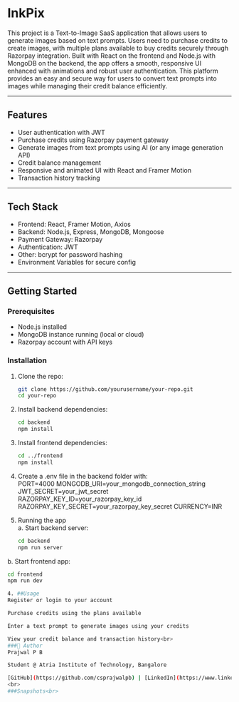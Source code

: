 # InkPix 

This project is a Text-to-Image SaaS application that allows users to generate images based on text prompts. 
Users need to purchase credits to create images, with multiple plans available to buy credits securely through Razorpay integration. 
Built with React on the frontend and Node.js with MongoDB on the backend, the app offers a smooth, responsive UI enhanced with animations and robust user authentication. 
This platform provides an easy and secure way for users to convert text prompts into images while managing their credit balance efficiently.

---

## Features

- User authentication with JWT
- Purchase credits using Razorpay payment gateway
- Generate images from text prompts using AI (or any image generation API)
- Credit balance management
- Responsive and animated UI with React and Framer Motion
- Transaction history tracking

---

## Tech Stack

- Frontend: React, Framer Motion, Axios
- Backend: Node.js, Express, MongoDB, Mongoose
- Payment Gateway: Razorpay
- Authentication: JWT
- Other: bcrypt for password hashing
- Environment Variables for secure config

---

## Getting Started

### Prerequisites

- Node.js installed
- MongoDB instance running (local or cloud)
- Razorpay account with API keys

### Installation

1. Clone the repo:

   ```bash
   git clone https://github.com/yourusername/your-repo.git
   cd your-repo

2. Install backend dependencies:
   ```bash
   cd backend
   npm install

3. Install frontend dependencies:<br>
   ```bash
   cd ../frontend
   npm install
3. Create a .env file in the backend folder with:<br>
PORT=4000
MONGODB_URI=your_mongodb_connection_string
JWT_SECRET=your_jwt_secret
RAZORPAY_KEY_ID=your_razorpay_key_id
RAZORPAY_KEY_SECRET=your_razorpay_key_secret
CURRENCY=INR<br>
4. Running the app<br>
a. Start backend server:<br>
   ```bash
   cd backend
   npm run server
b. Start frontend app:<br>
   ```bash
   cd frontend
   npm run dev

4. ##Usage
Register or login to your account

Purchase credits using the plans available

Enter a text prompt to generate images using your credits

View your credit balance and transaction history<br>
###👤 Author
Prajwal P B

Student @ Atria Institute of Technology, Bangalore

[GitHub](https://github.com/csprajwalpb) | [LinkedIn](https://www.linkedin.com/in/prajwalpb/)
<br>
###Snapshots<br>
